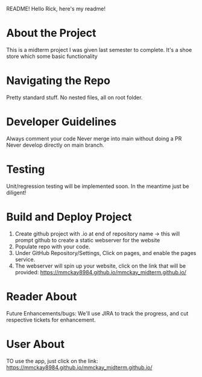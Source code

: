 README!
Hello Rick, here's my readme!

# About the Project
This is a midterm project I was given last semester to complete. It's a shoe store which some basic functionality

# Navigating the Repo
Pretty standard stuff. No nested files, all on root folder. 


# Developer Guidelines
Always comment your code
Never merge into main without doing a PR
Never develop directly on main branch.

# Testing
Unit/regression testing will be implemented soon. In the meantime just be diligent! 

# Build and Deploy Project
1. Create github project with .io at end of repository name -> this will prompt github to create a static webserver for the website
2. Populate repo with your code. 
3. Under GitHub Repository/Settings, Click on pages, and enable the pages service.
4. The webserver will spin up your website, click on the link that will be provided: https://mmckay8984.github.io/mmckay_midterm.github.io/

# Reader About
Future Enhancements/bugs:
We'll use JIRA to track the progress, and cut respective tickets for enhancement.

# User About
TO use the app, just click on the link: https://mmckay8984.github.io/mmckay_midterm.github.io/




